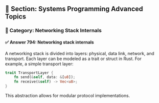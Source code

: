 ## 📘 Section: Systems Programming Advanced Topics  
### 🔹 Category: Networking Stack Internals  
#### ✅ Answer 794: Networking stack internals

A networking stack is divided into layers: physical, data link, network, and transport. Each layer can be modeled as a trait or struct in Rust. For example, a simple transport layer:

```rust
trait TransportLayer {
    fn send(&self, data: &[u8]);
    fn receive(&self) -> Vec<u8>;
}
```
This abstraction allows for modular protocol implementations.
